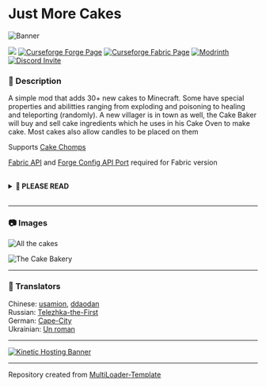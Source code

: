 # Just More Cakes

![Banner](https://i.imgur.com/diKMADr.png)

![](https://img.shields.io/badge/Mod%20Loaders-Forge%20%26%20Fabric-green?style=for-the-badge)
[![Curseforge Forge Page](https://img.shields.io/badge/Curseforge%20Page-Forge-orange?style=for-the-badge&logo=curseforge "Curseforge Forge page")](https://www.curseforge.com/minecraft/mc-mods/just-more-cakes)
[![Curseforge Fabric Page](https://img.shields.io/badge/Curseforge%20Page-Fabric-orange?style=for-the-badge&logo=curseforge "Curseforge Fabric page")](https://www.curseforge.com/minecraft/mc-mods/just-more-cakes-fabric)
[![Modrinth](https://img.shields.io/badge/Modrinth-Page-1bd96a?style=for-the-badge&logo=modrinth "Modrinth page")](https://modrinth.com/mod/just-more-cakes)
[![Discord Invite](https://img.shields.io/badge/Discord-Einsteins%20Lab-blue?style=for-the-badge&logo=discord)](https://discord.gg/gSsaFAvrBM)

### **📘 Description**
A simple mod that adds 30+ new cakes to Minecraft. Some have special properties and abilitties ranging from exploding and poisoning to healing and teleporting (randomly). A new villager is in town as well, the Cake Baker will buy and sell cake ingredients which he uses in his Cake Oven to make cake. Most cakes also allow candles to be placed on them

Supports [Cake Chomps](https://www.curseforge.com/minecraft/mc-mods/cake-chomps)

[Fabric API](https://modrinth.com/mod/fabric-api) and [Forge Config API Port](https://modrinth.com/mod/forge-config-api-port) required for Fabric version

<br>
<details>
<summary><b>📜 PLEASE READ</b></summary>
<ul>
<li>You may use this mod in modpacks</li>
<li>You may translate this mod into any language (Just make a pull request on GitHub)</li>
<li>You may make resource/data packs</li>
<hr>
<li>You may <b>NOT</b> publish/reupload this mod in any form (edited or not) on another site without asking first</li>
<li>You may <b>NOT</b> sell this mod or it's source code in any form</li>
</ul>
</details>
<br>

---

### **📷 Images**

![All the cakes](https://i.imgur.com/DDWm1I6.png)

![The Cake Bakery](https://i.imgur.com/aXRhtZm.png)

---

### **💬 Translators**
Chinese: [usamion](https://github.com/usamion), [ddaodan](https://github.com/ddaodan)
<br>
Russian: [Telezhka-the-First](https://github.com/Telezhka-the-First)
<br>
German: [Cape-City](https://github.com/Cape-City)
<br>
Ukrainian: [Un roman](https://github.com/unroman)

---

[![Kinetic Hosting Banner](https://i.imgur.com/u6Fn0I0.png)](https://billing.kinetichosting.net/aff.php?aff=124)

---

Repository created from [MultiLoader-Template](https://github.com/jaredlll08/MultiLoader-Template)
